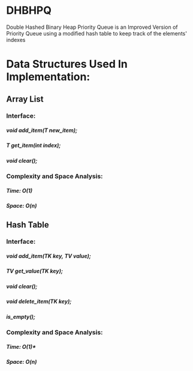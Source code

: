 # DHBHPQ
Double Hashed Binary Heap Priority Queue is an Improved Version of Priority Queue using a modified hash table to keep track of the elements' indexes
# Data Structures Used In Implementation:
## Array List
### Interface:
  ##### void add_item(T new_item);
  ##### T get_item(int index);
  ##### void clear();
### Complexity and Space Analysis:
  ##### Time: O(1)
  ##### Space: O(n)
## Hash Table
### Interface:
  ##### void add_item(TK key, TV value);
  ##### TV get_value(TK key);
  ##### void clear();
  ##### void delete_item(TK key);
  ##### is_empty();
### Complexity and Space Analysis:
  ##### Time: O(1)*
  ##### Space: O(n)

